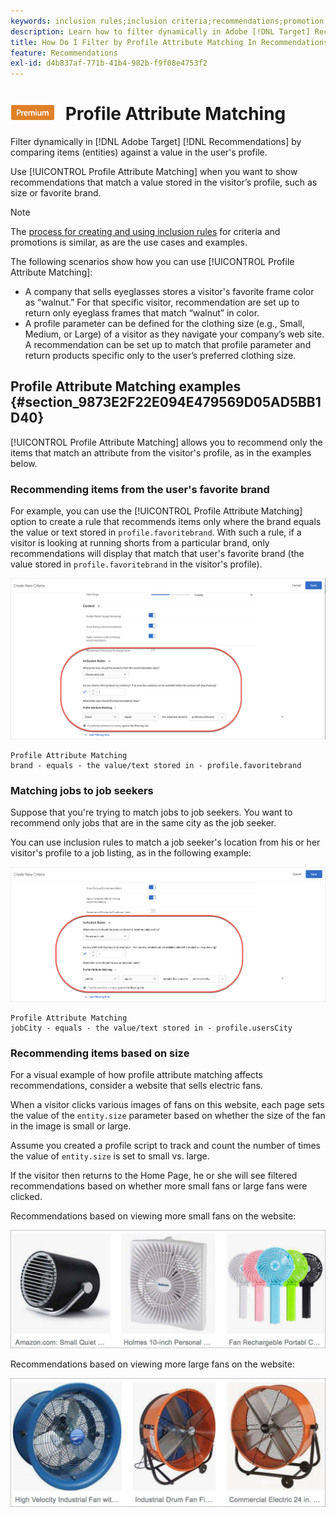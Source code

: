 ```yaml
---
keywords: inclusion rules;inclusion criteria;recommendations;promotion;promotions;dynamic filtering;dynamic;profile attribute matching
description: Learn how to filter dynamically in Adobe [!DNL Target] Recommendations by comparing items (entities) against a value in the user's profile.
title: How Do I Filter by Profile Attribute Matching In Recommendations Activities?
feature: Recommendations
exl-id: d4b837af-771b-41b4-982b-f9f08e4753f2
---
```

# ![PREMIUM](/help/main/assets/premium.png) Profile Attribute Matching

Filter dynamically in [!DNL Adobe Target] [!DNL Recommendations] by comparing items (entities) against a value in the user's profile.

Use [!UICONTROL Profile Attribute Matching] when you want to show recommendations that match a value stored in the visitor’s profile, such as size or favorite brand.

>[!NOTE]
>
>The [process for creating and using inclusion rules](/help/main/c-recommendations/c-algorithms/use-dynamic-and-static-inclusion-rules.md) for criteria and promotions is similar, as are the use cases and examples.

The following scenarios show how you can use [!UICONTROL Profile Attribute Matching]:

* A company that sells eyeglasses stores a visitor's favorite frame color as “walnut.” For that specific visitor, recommendation are set up to return only eyeglass frames that match “walnut” in color.
* A profile parameter can be defined for the clothing size (e.g., Small, Medium, or Large) of a visitor as they navigate your company’s web site. A recommendation can be set up to match that profile parameter and return products specific only to the user’s preferred clothing size.

## Profile Attribute Matching examples {#section_9873E2F22E094E479569D05AD5BB1D40}

[!UICONTROL Profile Attribute Matching] allows you to recommend only the items that match an attribute from the visitor's profile, as in the examples below.

### Recommending items from the user's favorite brand

For example, you can use the [!UICONTROL Profile Attribute Matching] option to create a rule that recommends items only where the brand equals the value or text stored in `profile.favoritebrand`. With such a rule, if a visitor is looking at running shorts from a particular brand, only recommendations will display that match that user's favorite brand (the value stored in `profile.favoritebrand` in the visitor's profile).

![Favorite brand](/help/main/c-recommendations/c-algorithms/assets/favorite-brand.png)

```
Profile Attribute Matching
brand - equals - the value/text stored in - profile.favoritebrand
```

### Matching jobs to job seekers

Suppose that you're trying to match jobs to job seekers. You want to recommend only jobs that are in the same city as the job seeker.

You can use inclusion rules to match a job seeker's location from his or her visitor's profile to a job listing, as in the following example:

![User's city](/help/main/c-recommendations/c-algorithms/assets/city.png)

```
Profile Attribute Matching
jobCity - equals - the value/text stored in - profile.usersCity
```

### Recommending items based on size

For a visual example of how profile attribute matching affects recommendations, consider a website that sells electric fans.

When a visitor clicks various images of fans on this website, each page sets the value of the `entity.size` parameter based on whether the size of the fan in the image is small or large.

Assume you created a profile script to track and count the number of times the value of `entity.size` is set to small vs. large.

If the visitor then returns to the Home Page, he or she will see filtered recommendations based on whether more small fans or large fans were clicked.

Recommendations based on viewing more small fans on the website:

![small fans recommendations](/help/main/c-recommendations/c-algorithms/assets/small-fans.png)

Recommendations based on viewing more large fans on the website:

![large fans recommendations](/help/main/c-recommendations/c-algorithms/assets/large-fans.png)
